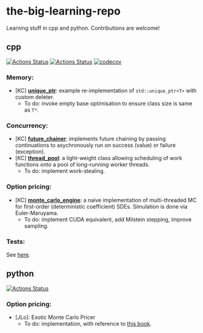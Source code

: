 # the-big-learning-repo
Learning stuff in cpp and python. Contributions are welcome!

## cpp
[![Actions Status](https://github.com/KYLChiu/the-big-learning-repo/workflows/Cpp-Ubuntu/badge.svg)](https://github.com/KYLChiu/the-big-learning-repo/actions)
[![Actions Status](https://github.com/KYLChiu/the-big-learning-repo/workflows/Clang-Format/badge.svg)](https://github.com/KYLChiu/the-big-learning-repo/actions)
[![codecov](https://codecov.io/gh/KYLChiu/the-big-learning-repo/branch/master/graph/badge.svg)](https://codecov.io/gh/KYLChiu/the-big-learning-repo)

### Memory:
* [KC] [**unique_ptr**](https://github.com/KYLChiu/the-big-learning-repo/blob/master/cpp/kc_utils/memory/unique_ptr.hpp): example re-implementation of `std::unique_ptr<T>` with custom deleter. 
  * To do: invoke empty base optimisation to ensure class size is same as `T*`.

### Concurrency:
* [KC] [**future_chainer**](https://github.com/KYLChiu/the-big-learning-repo/blob/master/cpp/kc_utils/concurrency/future_chainer.hpp): implements future chaining by passing continuations to asychronously run on success (value) or failure (exception).
* [KC] [**thread_pool**](https://github.com/KYLChiu/the-big-learning-repo/blob/master/cpp/kc_utils/concurrency/thread_pool.hpp): a light-weight class allowing scheduling of work functions onto a pool of long-running worker threads.
  * To do: implement work-stealing.

### Option pricing:
* [KC] [**monte_carlo_engine**](https://github.com/KYLChiu/the-big-learning-repo/blob/master/cpp/kc_utils/cuda/first_order_sde.cuh): a naive implementation of multi-threaded MC for first-order (deterministic coefficient) SDEs. Simulation is done via Euler-Maruyama. 
  * To do: implement CUDA equivalent, add Milstein stepping, improve sampling.

### Tests:
See [here](https://github.com/KYLChiu/the-big-learning-repo/tree/master/cpp/sandbox).

## python
[![Actions Status](https://github.com/KYLChiu/the-big-learning-repo/workflows/Python/badge.svg)](https://github.com/KYLChiu/the-big-learning-repo/actions)

### Option pricing:
* [JLo]: Exotic Monte Carlo Pricer
  * To do: implementation, with reference to [this book](https://www.amazon.co.uk/Patterns-Derivatives-Pricing-Mathematics-Finance/dp/0521721628).

